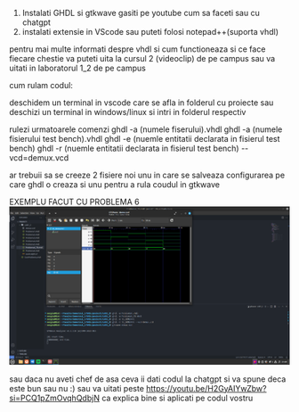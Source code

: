 1. Instalati  GHDL si gtkwave gasiti pe youtube cum sa faceti sau cu chatgpt
2. instalati extensie in VScode sau puteti folosi notepad++(suporta vhdl)

pentru mai multe informati despre vhdl si cum functioneaza si ce face fiecare 
chestie va puteti uita la cursul 2 (videoclip) de pe campus sau va uitati in laboratorul 1_2 de pe campus

cum rulam codul:

deschidem un terminal in vscode care se afla in folderul cu proiecte sau deschizi un terminal in windows/linux si intri in folderul respectiv

rulezi urmatoarele comenzi
ghdl -a (numele fiserului).vhdl
ghdl -a (numele fisierului test bench).vhdl
ghdl -e (nuemle entitatii declarata in fisierul test bench)
ghdl -r (nuemle entitatii declarata in fisierul test bench) --vcd=demux.vcd 

ar trebuii sa se creeze 2 fisiere noi 
unu in care se salveaza configurarea pe care ghdl o creaza 
si unu pentru a rula coudul in gtkwave


EXEMPLU FACUT CU PROBLEMA 6 
![Alt text](imagine.png)

sau daca nu aveti chef de asa ceva ii dati codul la chatgpt si va spune deca este bun sau nu :) 
sau va uitati peste https://youtu.be/H2GyAIYwZbw?si=PCQ1pZmOvqhQdbjN ca explica bine si aplicati pe codul vostru 
